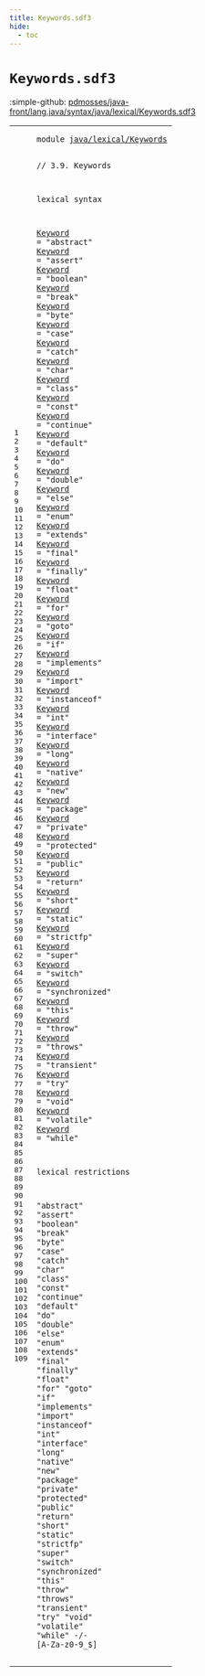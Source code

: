 ```yaml
---
title: Keywords.sdf3
hide:
  - toc
---
```


# `Keywords.sdf3`

:simple-github: [pdmosses/java-front/lang.java/syntax/java/lexical/Keywords.sdf3]

[pdmosses/java-front/lang.java/syntax/java/lexical/Keywords.sdf3]: https://github.com/pdmosses/java-front/blob/master/lang.java/syntax/java/lexical/Keywords.sdf3 "The source file on GitHub"

<div class="sdf3"><table class="highlighttable"><tbody><tr><td class="linenos"><div class="linenodiv"><pre><span></span>1
2
3
4
5
6
7
8
9
10
11
12
13
14
15
16
17
18
19
20
21
22
23
24
25
26
27
28
29
30
31
32
33
34
35
36
37
38
39
40
41
42
43
44
45
46
47
48
49
50
51
52
53
54
55
56
57
58
59
60
61
62
63
64
65
66
67
68
69
70
71
72
73
74
75
76
77
78
79
80
81
82
83
84
85
86
87
88
89
90
91
92
93
94
95
96
97
98
99
100
101
102
103
104
105
106
107
108
109
</pre></div></td>
<td class="code"><pre><code><span class="keyword">module</span> <a href="../Identifiers.sdf3/#java/lexical/Keywords_65_86" id="java/lexical/Keywords_7_28" title="Referenced at ../Identifiers.sdf3 line 7; ../Main.sdf3 line 8">java/lexical/Keywords</a>

<span class="layout">// 3.9. Keywords</span>

<span class="keyword">lexical syntax</span>

  <a href="../Identifiers.sdf3/#Keyword_263_270" id="Keyword_66_73" title="Referenced at ../Identifiers.sdf3 line 28">Keyword</a> = <span class="cons_Lit">"abstract"</span>
  <a href="../Identifiers.sdf3/#Keyword_263_270" id="Keyword_89_96" title="Referenced at ../Identifiers.sdf3 line 28">Keyword</a> = <span class="cons_Lit">"assert"</span>
  <a href="../Identifiers.sdf3/#Keyword_263_270" id="Keyword_110_117" title="Referenced at ../Identifiers.sdf3 line 28">Keyword</a> = <span class="cons_Lit">"boolean"</span>
  <a href="../Identifiers.sdf3/#Keyword_263_270" id="Keyword_132_139" title="Referenced at ../Identifiers.sdf3 line 28">Keyword</a> = <span class="cons_Lit">"break"</span>
  <a href="../Identifiers.sdf3/#Keyword_263_270" id="Keyword_152_159" title="Referenced at ../Identifiers.sdf3 line 28">Keyword</a> = <span class="cons_Lit">"byte"</span>
  <a href="../Identifiers.sdf3/#Keyword_263_270" id="Keyword_171_178" title="Referenced at ../Identifiers.sdf3 line 28">Keyword</a> = <span class="cons_Lit">"case"</span>
  <a href="../Identifiers.sdf3/#Keyword_263_270" id="Keyword_190_197" title="Referenced at ../Identifiers.sdf3 line 28">Keyword</a> = <span class="cons_Lit">"catch"</span>
  <a href="../Identifiers.sdf3/#Keyword_263_270" id="Keyword_210_217" title="Referenced at ../Identifiers.sdf3 line 28">Keyword</a> = <span class="cons_Lit">"char"</span>
  <a href="../Identifiers.sdf3/#Keyword_263_270" id="Keyword_229_236" title="Referenced at ../Identifiers.sdf3 line 28">Keyword</a> = <span class="cons_Lit">"class"</span>
  <a href="../Identifiers.sdf3/#Keyword_263_270" id="Keyword_249_256" title="Referenced at ../Identifiers.sdf3 line 28">Keyword</a> = <span class="cons_Lit">"const"</span>
  <a href="../Identifiers.sdf3/#Keyword_263_270" id="Keyword_269_276" title="Referenced at ../Identifiers.sdf3 line 28">Keyword</a> = <span class="cons_Lit">"continue"</span>
  <a href="../Identifiers.sdf3/#Keyword_263_270" id="Keyword_292_299" title="Referenced at ../Identifiers.sdf3 line 28">Keyword</a> = <span class="cons_Lit">"default"</span>
  <a href="../Identifiers.sdf3/#Keyword_263_270" id="Keyword_314_321" title="Referenced at ../Identifiers.sdf3 line 28">Keyword</a> = <span class="cons_Lit">"do"</span>
  <a href="../Identifiers.sdf3/#Keyword_263_270" id="Keyword_331_338" title="Referenced at ../Identifiers.sdf3 line 28">Keyword</a> = <span class="cons_Lit">"double"</span>
  <a href="../Identifiers.sdf3/#Keyword_263_270" id="Keyword_352_359" title="Referenced at ../Identifiers.sdf3 line 28">Keyword</a> = <span class="cons_Lit">"else"</span>
  <a href="../Identifiers.sdf3/#Keyword_263_270" id="Keyword_371_378" title="Referenced at ../Identifiers.sdf3 line 28">Keyword</a> = <span class="cons_Lit">"enum"</span>
  <a href="../Identifiers.sdf3/#Keyword_263_270" id="Keyword_390_397" title="Referenced at ../Identifiers.sdf3 line 28">Keyword</a> = <span class="cons_Lit">"extends"</span>
  <a href="../Identifiers.sdf3/#Keyword_263_270" id="Keyword_412_419" title="Referenced at ../Identifiers.sdf3 line 28">Keyword</a> = <span class="cons_Lit">"final"</span>
  <a href="../Identifiers.sdf3/#Keyword_263_270" id="Keyword_432_439" title="Referenced at ../Identifiers.sdf3 line 28">Keyword</a> = <span class="cons_Lit">"finally"</span>
  <a href="../Identifiers.sdf3/#Keyword_263_270" id="Keyword_454_461" title="Referenced at ../Identifiers.sdf3 line 28">Keyword</a> = <span class="cons_Lit">"float"</span>
  <a href="../Identifiers.sdf3/#Keyword_263_270" id="Keyword_474_481" title="Referenced at ../Identifiers.sdf3 line 28">Keyword</a> = <span class="cons_Lit">"for"</span>
  <a href="../Identifiers.sdf3/#Keyword_263_270" id="Keyword_492_499" title="Referenced at ../Identifiers.sdf3 line 28">Keyword</a> = <span class="cons_Lit">"goto"</span>
  <a href="../Identifiers.sdf3/#Keyword_263_270" id="Keyword_511_518" title="Referenced at ../Identifiers.sdf3 line 28">Keyword</a> = <span class="cons_Lit">"if"</span>
  <a href="../Identifiers.sdf3/#Keyword_263_270" id="Keyword_528_535" title="Referenced at ../Identifiers.sdf3 line 28">Keyword</a> = <span class="cons_Lit">"implements"</span>
  <a href="../Identifiers.sdf3/#Keyword_263_270" id="Keyword_553_560" title="Referenced at ../Identifiers.sdf3 line 28">Keyword</a> = <span class="cons_Lit">"import"</span>
  <a href="../Identifiers.sdf3/#Keyword_263_270" id="Keyword_574_581" title="Referenced at ../Identifiers.sdf3 line 28">Keyword</a> = <span class="cons_Lit">"instanceof"</span>
  <a href="../Identifiers.sdf3/#Keyword_263_270" id="Keyword_599_606" title="Referenced at ../Identifiers.sdf3 line 28">Keyword</a> = <span class="cons_Lit">"int"</span>
  <a href="../Identifiers.sdf3/#Keyword_263_270" id="Keyword_617_624" title="Referenced at ../Identifiers.sdf3 line 28">Keyword</a> = <span class="cons_Lit">"interface"</span>
  <a href="../Identifiers.sdf3/#Keyword_263_270" id="Keyword_641_648" title="Referenced at ../Identifiers.sdf3 line 28">Keyword</a> = <span class="cons_Lit">"long"</span>
  <a href="../Identifiers.sdf3/#Keyword_263_270" id="Keyword_660_667" title="Referenced at ../Identifiers.sdf3 line 28">Keyword</a> = <span class="cons_Lit">"native"</span>
  <a href="../Identifiers.sdf3/#Keyword_263_270" id="Keyword_681_688" title="Referenced at ../Identifiers.sdf3 line 28">Keyword</a> = <span class="cons_Lit">"new"</span>
  <a href="../Identifiers.sdf3/#Keyword_263_270" id="Keyword_699_706" title="Referenced at ../Identifiers.sdf3 line 28">Keyword</a> = <span class="cons_Lit">"package"</span>
  <a href="../Identifiers.sdf3/#Keyword_263_270" id="Keyword_721_728" title="Referenced at ../Identifiers.sdf3 line 28">Keyword</a> = <span class="cons_Lit">"private"</span>
  <a href="../Identifiers.sdf3/#Keyword_263_270" id="Keyword_743_750" title="Referenced at ../Identifiers.sdf3 line 28">Keyword</a> = <span class="cons_Lit">"protected"</span>
  <a href="../Identifiers.sdf3/#Keyword_263_270" id="Keyword_767_774" title="Referenced at ../Identifiers.sdf3 line 28">Keyword</a> = <span class="cons_Lit">"public"</span>
  <a href="../Identifiers.sdf3/#Keyword_263_270" id="Keyword_788_795" title="Referenced at ../Identifiers.sdf3 line 28">Keyword</a> = <span class="cons_Lit">"return"</span>
  <a href="../Identifiers.sdf3/#Keyword_263_270" id="Keyword_809_816" title="Referenced at ../Identifiers.sdf3 line 28">Keyword</a> = <span class="cons_Lit">"short"</span>
  <a href="../Identifiers.sdf3/#Keyword_263_270" id="Keyword_829_836" title="Referenced at ../Identifiers.sdf3 line 28">Keyword</a> = <span class="cons_Lit">"static"</span>
  <a href="../Identifiers.sdf3/#Keyword_263_270" id="Keyword_850_857" title="Referenced at ../Identifiers.sdf3 line 28">Keyword</a> = <span class="cons_Lit">"strictfp"</span>
  <a href="../Identifiers.sdf3/#Keyword_263_270" id="Keyword_873_880" title="Referenced at ../Identifiers.sdf3 line 28">Keyword</a> = <span class="cons_Lit">"super"</span>
  <a href="../Identifiers.sdf3/#Keyword_263_270" id="Keyword_893_900" title="Referenced at ../Identifiers.sdf3 line 28">Keyword</a> = <span class="cons_Lit">"switch"</span>
  <a href="../Identifiers.sdf3/#Keyword_263_270" id="Keyword_914_921" title="Referenced at ../Identifiers.sdf3 line 28">Keyword</a> = <span class="cons_Lit">"synchronized"</span>
  <a href="../Identifiers.sdf3/#Keyword_263_270" id="Keyword_941_948" title="Referenced at ../Identifiers.sdf3 line 28">Keyword</a> = <span class="cons_Lit">"this"</span>
  <a href="../Identifiers.sdf3/#Keyword_263_270" id="Keyword_960_967" title="Referenced at ../Identifiers.sdf3 line 28">Keyword</a> = <span class="cons_Lit">"throw"</span>
  <a href="../Identifiers.sdf3/#Keyword_263_270" id="Keyword_980_987" title="Referenced at ../Identifiers.sdf3 line 28">Keyword</a> = <span class="cons_Lit">"throws"</span>
  <a href="../Identifiers.sdf3/#Keyword_263_270" id="Keyword_1001_1008" title="Referenced at ../Identifiers.sdf3 line 28">Keyword</a> = <span class="cons_Lit">"transient"</span>
  <a href="../Identifiers.sdf3/#Keyword_263_270" id="Keyword_1025_1032" title="Referenced at ../Identifiers.sdf3 line 28">Keyword</a> = <span class="cons_Lit">"try"</span>
  <a href="../Identifiers.sdf3/#Keyword_263_270" id="Keyword_1043_1050" title="Referenced at ../Identifiers.sdf3 line 28">Keyword</a> = <span class="cons_Lit">"void"</span>
  <a href="../Identifiers.sdf3/#Keyword_263_270" id="Keyword_1062_1069" title="Referenced at ../Identifiers.sdf3 line 28">Keyword</a> = <span class="cons_Lit">"volatile"</span>
  <a href="../Identifiers.sdf3/#Keyword_263_270" id="Keyword_1085_1092" title="Referenced at ../Identifiers.sdf3 line 28">Keyword</a> = <span class="cons_Lit">"while"</span>

<span class="keyword">lexical restrictions</span>

  <span class="cons_Lit">"abstract"</span>
  <span class="cons_Lit">"assert"</span>
  <span class="cons_Lit">"boolean"</span>
  <span class="cons_Lit">"break"</span>
  <span class="cons_Lit">"byte"</span>
  <span class="cons_Lit">"case"</span>
  <span class="cons_Lit">"catch"</span>
  <span class="cons_Lit">"char"</span>
  <span class="cons_Lit">"class"</span>
  <span class="cons_Lit">"const"</span>
  <span class="cons_Lit">"continue"</span>
  <span class="cons_Lit">"default"</span>
  <span class="cons_Lit">"do"</span>
  <span class="cons_Lit">"double"</span>
  <span class="cons_Lit">"else"</span>
  <span class="cons_Lit">"enum"</span>
  <span class="cons_Lit">"extends"</span>
  <span class="cons_Lit">"final"</span>
  <span class="cons_Lit">"finally"</span>
  <span class="cons_Lit">"float"</span>
  <span class="cons_Lit">"for"</span>
  <span class="cons_Lit">"goto"</span>
  <span class="cons_Lit">"if"</span>
  <span class="cons_Lit">"implements"</span>
  <span class="cons_Lit">"import"</span>
  <span class="cons_Lit">"instanceof"</span>
  <span class="cons_Lit">"int"</span>
  <span class="cons_Lit">"interface"</span>
  <span class="cons_Lit">"long"</span>
  <span class="cons_Lit">"native"</span>
  <span class="cons_Lit">"new"</span>
  <span class="cons_Lit">"package"</span>
  <span class="cons_Lit">"private"</span>
  <span class="cons_Lit">"protected"</span>
  <span class="cons_Lit">"public"</span>
  <span class="cons_Lit">"return"</span>
  <span class="cons_Lit">"short"</span>
  <span class="cons_Lit">"static"</span>
  <span class="cons_Lit">"strictfp"</span>
  <span class="cons_Lit">"super"</span>
  <span class="cons_Lit">"switch"</span>
  <span class="cons_Lit">"synchronized"</span>
  <span class="cons_Lit">"this"</span>
  <span class="cons_Lit">"throw"</span>
  <span class="cons_Lit">"throws"</span>
  <span class="cons_Lit">"transient"</span>
  <span class="cons_Lit">"try"</span>
  <span class="cons_Lit">"void"</span>
  <span class="cons_Lit">"volatile"</span>
  <span class="cons_Lit">"while"</span> -/- [<span class="cons_Regular">A</span>-<span class="cons_Regular">Z</span><span class="cons_Regular">a</span>-<span class="cons_Regular">z</span><span class="cons_Regular">0</span>-<span class="cons_Regular">9</span>\_\$]
</code></pre></td></tr></tbody></table></div>